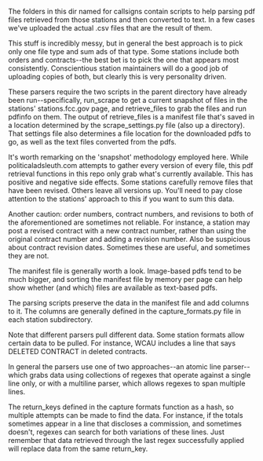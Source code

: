 The folders in this dir named for callsigns contain scripts to help parsing pdf files retrieved from those stations and then converted to text. In a few cases we've uploaded the actual .csv files that are the result of them.

This stuff is incredibly messy, but in general the best approach is to pick only one file type and sum ads of that type. Some stations include both orders and contracts--the best bet is to pick the one that appears most consistently. Conscientious station maintainers will do a good job of uploading copies of both, but clearly this is very personality driven. 

These parsers require the two scripts in the parent directory have already been run--specifically, run_scrape to get a current snapshot of files in the stations' stations.fcc.gov page, and retrieve_files to grab the files and run pdfinfo on them. The output of retrieve_files is a manifest file that's saved in a location determined by the scrape_settings.py file (also up a directory). That settings file also determines a file location for the downloaded pdfs to go, as well as the text files converted from the pdfs. 

It's worth remarking on the 'snapshot' methodology employed here. While politicaladsleuth.com attempts to gather every version of every file, this pdf retrieval functions in this repo only grab what's currently available. This has positive and negative side effects. Some stations carefully remove files that have been revised. Others leave all versions up. You'll need to pay close attention to the stations' approach to this if you want to sum this data. 

Another caution: order numbers, contract numbers, and revisions to both of the aforementioned are sometimes not reliable. For instance, a station may post a revised contract with a new contract number, rather than using the original contract number and adding a revision number. Also be suspicious about contract revision dates. Sometimes these are useful, and sometimes they are not. 

The manifest file is generally worth a look. Image-based pdfs tend to be much bigger, and sorting the manifest file by memory per page can help show whether (and which) files are available as text-based pdfs. 

The parsing scripts preserve the data in the manifest file and add columns to it. The columns are generally defined in the capture_formats.py file in each station subdirectory. 

Note that different parsers pull different data. Some station formats allow certain data to be pulled. For instance, WCAU includes a line that says DELETED CONTRACT in deleted contracts. 

In general the parsers use one of two approaches--an atomic line parser--which grabs data using collections of regexes that operate against a single line only, or with a multiline parser, which allows regexes to span multiple lines. 

The return_keys defined in the capture formats function as a hash, so multiple attempts can be made to find the data. For instance, if the totals sometimes appear in a line that discloses a commission, and sometimes doesn't, regexes can search for both variations of these lines. Just remember that data retrieved through the last regex successfully applied will replace data from the same return_key.